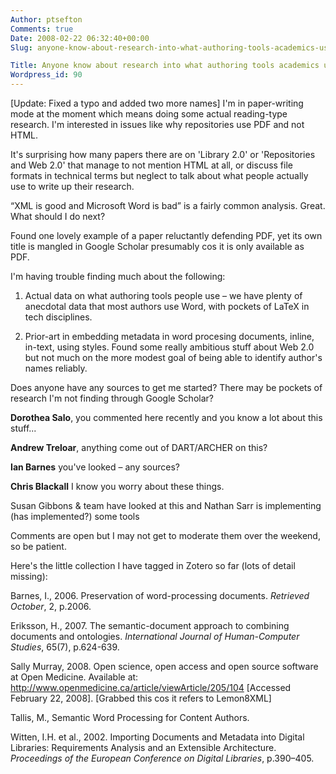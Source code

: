 ```yaml
---
Author: ptsefton
Comments: true
Date: 2008-02-22 06:32:40+00:00
Slug: anyone-know-about-research-into-what-authoring-tools-academics-use

Title: Anyone know about research into what authoring tools academics use?
Wordpress_id: 90
---
```


<div>

<div class="page-toc">

</div>

<div>

[Update: Fixed a typo and added two more names]
I'm in paper-writing mode at the moment which means doing some actual
reading-type research. I'm interested in issues like why repositories
use PDF and not HTML.

It's surprising how many papers there are on 'Library 2.0' or
'Repositories and Web 2.0' that manage to not mention HTML at all, or
discuss file formats in technical terms but neglect to talk about what
people actually use to write up their research.

<span class="spCh spChx201c">“</span>XML is good and Microsoft Word is
bad<span class="spCh spChx201d">”</span> is a fairly common analysis.
Great. What should I do next?

Found one lovely example of a paper reluctantly defending PDF, yet its
own title is mangled in Google Scholar presumably cos it is only
available as PDF.

I'm having trouble finding much about the following:

1.  Actual data on what authoring tools people use <span
    class="spCh spChx2013">–</span> we have plenty of anecdotal data
    that most authors use Word, with pockets of LaTeX in tech
    disciplines.

2.  Prior-art in embedding metadata in word procesing documents, inline,
    in-text, using styles. Found some really ambitious stuff about Web
    2.0 but not much on the more modest goal of being able to identify
    author's names reliably.

Does anyone have any sources to get me started? There may be pockets of
research I'm not finding through Google Scholar?

**Dorothea Salo**, you commented here recently and you know a lot about
this stuff...

**Andrew Treloar**, anything come out of DART/ARCHER on this?

**Ian Barnes** you've looked <span class="spCh spChx2013">–</span> any
sources?

**Chris Blackall** I know you worry about these things.

Susan Gibbons & team have looked at this and Nathan Sarr is implementing
(has implemented?) some tools

Comments are open but I may not get to moderate them over the weekend,
so be patient.

Here's the little collection I have tagged in Zotero so far (lots of
detail missing):

Barnes, I., 2006. Preservation of word-processing documents. *Retrieved
October*, 2, p.2006.

Eriksson, H., 2007. The semantic-document approach to combining
documents and ontologies. *International Journal of Human-Computer
Studies*, 65(7), p.624-639.

Sally Murray, 2008. Open science, open access and open source software
at Open Medicine. Available at:
http://www.openmedicine.ca/article/viewArticle/205/104 [Accessed
February 22, 2008]. [Grabbed this cos it refers to Lemon8XML]

Tallis, M., Semantic Word Processing for Content Authors.

Witten, I.H. et al., 2002. Importing Documents and Metadata into Digital
Libraries: Requirements Analysis and an Extensible Architecture.
*Proceedings of the European Conference on Digital Libraries*,
p.390<span class="spCh spChx2013">–</span>405.

</div>

</div>
